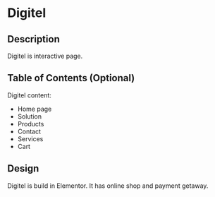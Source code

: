 # Digitel

## Description

Digitel is interactive page. 


## Table of Contents (Optional)

Digitel content: 

- Home page
- Solution 
- Products
- Contact 
- Services 
- Cart


## Design

Digitel is build in Elementor.
It has online shop and payment getaway.
